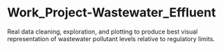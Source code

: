# Work_Project-Wastewater_Effluent
Real data cleaning, exploration, and plotting to produce best visual representation of wastewater pollutant levels relative to regulatory limits.
